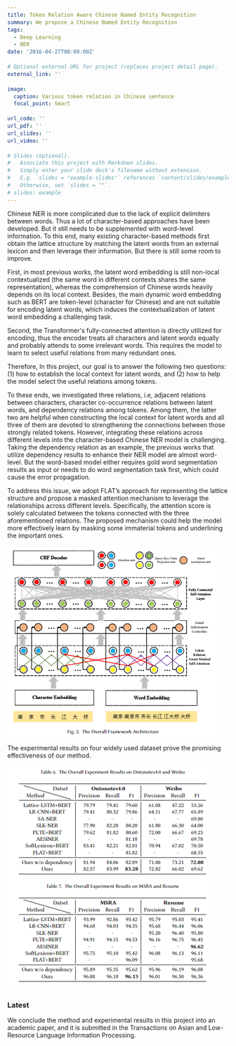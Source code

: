 ```yaml
---
title: Token Relation Aware Chinese Named Entity Recognition
summary: We propose a Chinese Named Entity Recognition 
tags:
  - Deep Learning
  - NER
date: '2016-04-27T00:00:00Z'

# Optional external URL for project (replaces project detail page).
external_link: ''

image:
  caption: Various token relation in Chinese sentence
  focal_point: Smart

url_code: ''
url_pdf: ''
url_slides: ''
url_video: ''

# Slides (optional).
#   Associate this project with Markdown slides.
#   Simply enter your slide deck's filename without extension.
#   E.g. `slides = "example-slides"` references `content/slides/example-slides.md`.
#   Otherwise, set `slides = ""`.
# slides: example
---
```


Chinese NER is more complicated due to the lack of explicit delimiters between words. Thus a lot of character-based approaches have been developed. But it still needs to be supplemented with word-level information. To this end, many existing character-based methods first obtain the lattice structure by matching the latent words from an external lexicon and then leverage their information. But there is still some room to improve. 

First, in most previous works, the latent word embedding is still non-local contextualized (the same word in different contexts shares the same representation), whereas the comprehension of Chinese words heavily depends on its local context.  Besides, the main dynamic word embedding such as BERT are token-level (character for Chinese) and are not suitable for encoding latent words, which induces the contextualization of latent word embedding a challenging task. 

Second, the Transformer's fully-connected attention is directly utilized for encoding, thus the encoder treats all characters and latent words equally and probably attends to some irrelevant words. This requires the model to learn to select useful relations from many redundant ones.

Therefore, In this project, our goal is to answer the following two questions: (1) how to establish the local context for latent words, and (2) how to help the model select the useful relations among tokens. 

To these ends, we investigated three relations, i.e, adjacent relations between characters, character co-occurrence relations between latent words, and dependency relations among tokens. Among them, the latter two are helpful when constructing the local context for latent words and all three of them are devoted to strengthening the connections between those strongly related tokens. However, integrating these relations across different levels into the character-based Chinese NER model is challenging. Taking the dependency relation as an example, the previous works that utilize dependency results to enhance their NER model are almost word-level. But the word-based model either requires gold word segmentation results as input or needs to do word segmentation task first, which could cause the error propagation. 

To address this issue, we adopt FLAT’s approach for representing the lattice structure and propose a masked attention mechanism to leverage the relationships across different levels. Specifically, the attention score is solely calculated between the tokens connected with the three aforementioned relations. The proposed mechanism could help the model more effectively learn by masking some immaterial tokens and underlining the important ones.

![Model Framework](model.png)

The experimental results on four widely used dataset prove the promising effectiveness of our method.

![Experimental Results](results.png)

### Latest

We conclude the method and experimental results in this project into an academic paper, and it is submitted in the Transactions on Asian and Low-Resource Language Information Processing.  

